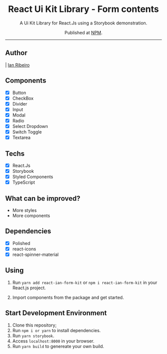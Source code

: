 <h1 align="center">
React Ui Kit Library - Form contents
</h1>

<p align="center">A Ui Kit Library for React.Js using a Storybook demonstration.</p>
<p align="center">Published at <a href="https://www.npmjs.com/package/react-ian-form-kit">NPM</a>.</p>

<hr>

## Author

| [Ian Ribeiro](https://github.com/IanRMS)

## Components

- [x] Button
- [x] CheckBox
- [x] Divider
- [x] Input
- [x] Modal
- [x] Radio
- [x] Select Dropdown
- [x] Switch Toggle
- [x] Textarea

## Techs

- [x] React.Js
- [x] Storybook
- [x] Styled Components
- [x] TypeScript

## What can be improved?

- More styles
- More components

## Dependencies

- [x] Polished
- [x] react-icons
- [x] react-spinner-material

## Using

1. Run `yarn add react-ian-form-kit` or `npm i react-ian-form-kit` in your React.js project.
   <br/>

2. Import components from the package and get started. <br/>

## Start Development Environment

1. Clone this repository; <br/>
2. Run `npm i or yarn` to install dependencies. <br/>
3. Run `yarn storybook`. <br/>
4. Access `localhost:8000` in your browser. <br/>
5. Run `yarn build` to genereate your own build. <br/>
